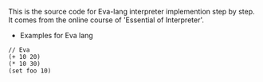 This is the source code for Eva-lang interpreter implemention step by step.
It comes from the online course of 'Essential of Interpreter'.

* Examples for Eva lang
```
// Eva
(+ 10 20)
(* 10 30)
(set foo 10)

```
